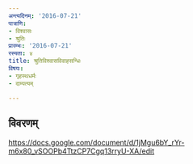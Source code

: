 ```yaml
---
अन्त्यदिनम्: '2016-07-21'
पात्राणि:
- विश्वासः
- श्रुतिः
प्रारम्भः: '2016-07-21'
रस्यता: ४
title: श्रुतिविश्वासविवाहसन्धिः
विषयः:
- गृहस्थधर्मः
- दाम्पत्यम्

---
```


## विवरणम्
https://docs.google.com/document/d/1jMgu6bY_rYr-m6x80_vSOOPb4TtzCP7Cgq13rryU-XA/edit

